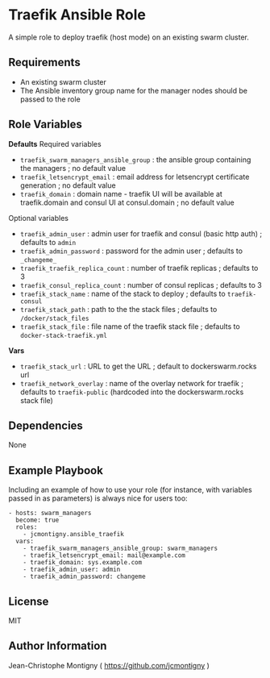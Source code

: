 Traefik Ansible Role
====================

A simple role to deploy traefik (host mode) on an existing swarm cluster.

Requirements
------------

- An existing swarm cluster
- The Ansible inventory group name for the manager nodes should be passed to the role

Role Variables
--------------

__Defaults__
Required variables
- `traefik_swarm_managers_ansible_group` : the ansible group containing the managers ; no default value
- `traefik_letsencrypt_email` : email address for letsencrypt certificate generation ; no default value
- `traefik_domain` : domain name - traefik UI will be available at traefik.domain and consul UI at consul.domain ; no default value

Optional variables
- `traefik_admin_user` : admin user for traefik and consul (basic http auth) ; defaults to `admin`
- `traefik_admin_password` : password for the admin user ; defaults to `_changeme_`
- `traefik_traefik_replica_count` : number of traefik replicas ; defaults to 3
- `traefik_consul_replica_count` : number of consul replicas ; defaults to 3
- `traefik_stack_name` : name of the stack to deploy ; defaults to `traefik-consul`
- `traefik_stack_path` : path to the the stack files ; defaults to `/docker/stack_files`
- `traefik_stack_file` : file name of the traefik stack file ; defaults to `docker-stack-traefik.yml`

__Vars__
- `traefik_stack_url` : URL to get the URL ; default to dockerswarm.rocks url
- `traefik_network_overlay` : name of the overlay network for traefik ; defaults to `traefik-public` (hardcoded into the dockerswarm.rocks stack file)

Dependencies
------------

None

Example Playbook
----------------

Including an example of how to use your role (for instance, with variables passed in as parameters) is always nice for users too:

    - hosts: swarm_managers
      become: true
      roles:
        - jcmontigny.ansible_traefik
      vars:
        - traefik_swarm_managers_ansible_group: swarm_managers
        - traefik_letsencrypt_email: mail@example.com
        - traefik_domain: sys.example.com
        - traefik_admin_user: admin
        - traefik_admin_password: changeme


License
-------

MIT

Author Information
------------------

Jean-Christophe Montigny ( https://github.com/jcmontigny )
